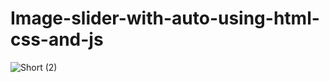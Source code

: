 # Image-slider-with-auto-using-html-css-and-js
![Short (2)](https://user-images.githubusercontent.com/95895380/151660175-dfa6df41-55be-44f3-bf47-a593ef58770f.png)

